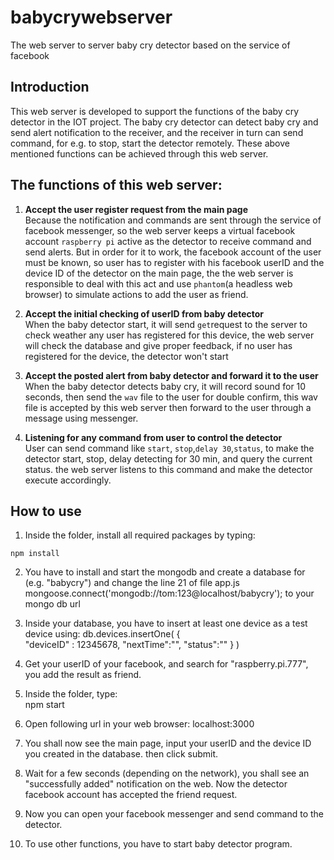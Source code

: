 # babycrywebserver
The web server to server baby cry detector based on the service of facebook
## Introduction
This web server is developed to support the functions of the baby cry detector in the IOT project.
The baby cry detector can detect baby cry and send alert notification to the receiver, and the receiver in turn can send command, for e.g. to stop, start the detector remotely.
These above mentioned functions can be achieved through this web server.

## The functions of this web server:

1. **Accept the user register request from the main page**  
Because the notification and commands are sent through the service of facebook messenger, so the web server keeps a virtual facebook account `raspberry pi` active as the detector to receive command and send alerts. But in order for it to work, the facebook account of the user must be known, so user has to register with his facebook userID and the device ID of the detector on the main page, the the web server is responsible to deal with this act and use `phantom`(a headless web browser) to simulate actions to add the user as friend.

2. **Accept the initial checking of userID from baby detector**  
When the baby detector start, it will send `get`request to the server to check weather any user has registered for this device, the web server will check the database and give proper feedback, if no user has registered for the device, the detector won't start

3. **Accept the posted alert from baby detector and forward it to the user**  
When the baby detector detects baby cry, it will record sound for 10 seconds, then send the `wav` file to the user for double confirm, this wav file is accepted by this web server then forward to the user through a message using messenger.

4. **Listening for any command from user to control the detector**  
User can send command like `start`, `stop`,`delay 30`,`status`, to make the detector start, stop, delay detecting for 30 min, and query the current status. the web server listens to this command and make the detector execute accordingly.

## How to use
1. Inside the folder, install all required packages by typing:

`npm install`

2. You have to install and start the mongodb and create a database for (e.g. "babycry") and change the line 21 of file app.js
mongoose.connect('mongodb://tom:123@localhost/babycry');
to your mongo db url

3. Inside your database, you have to insert at least one device as a test device using:
db.devices.insertOne(
   { 	
   "deviceID" : 12345678,
	"nextTime":"",
	"status":""
	}
)

4. Get your userID of your facebook, and search for "raspberry.pi.777", you add the result as friend.
5. Inside the folder, type:  
npm start

6. Open following url in your web browser:
   localhost:3000
7. You shall now see the main page, input your userID and the device ID you created in the database. then click submit.

8. Wait for a few seconds (depending on the network), you shall see an "successfully added" notification on the web. Now the detector facebook account has accepted the friend request.

9. Now you can open your facebook messenger and send command to the detector.
10. To use other functions, you have to start baby detector program.



